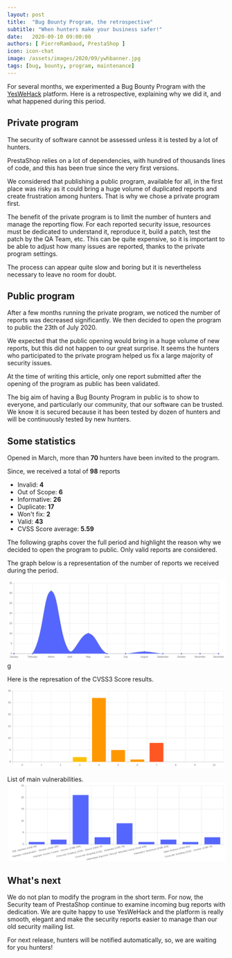 ```yaml
---
layout: post
title:  "Bug Bounty Program, the retrospective"
subtitle: "When hunters make your business safer!"
date:   2020-09-10 09:00:00
authors: [ PierreRambaud, PrestaShop ]
icon: icon-chat
image: /assets/images/2020/09/ywhbanner.jpg
tags: [bug, bounty, program, maintenance]
---
```


For several months, we experimented a Bug Bounty Program with the [YesWeHack](https://yeswehack.com) platform. Here is a retrospective, explaining why we did it, and what happened during this period.


## Private program

The security of software cannot be assessed unless it is tested by a lot of hunters.

PrestaShop relies on a lot of dependencies, with hundred of thousands lines of code, and this has been true since the very first versions. 

We considered that publishing a public program, available for all, in the first place was risky as it could bring a huge volume of duplicated reports and create frustration among hunters. That is why we chose a private program first.

The benefit of the private program is to limit the number of hunters and manage the reporting flow. For each reported security issue, resources must be dedicated to understand it, reproduce it, build a patch, test the patch by the QA Team, etc. This can be quite expensive, so it is important to be able to adjust how many issues are reported, thanks to the private program settings.

The process can appear quite slow and boring but it is nevertheless necessary to leave no room for doubt.


## Public program

After a few months running the private program, we noticed the number of reports was decreased significantly. We then decided to open the program to public the 23th of July 2020.

We expected that the public opening would bring in a huge volume of new reports, but this did not happen to our great surprise. It seems the hunters who participated to the private program helped us fix a large majority of security issues.

At the time of writing this article, only one report submitted after the opening of the program as public has been validated.

The big aim of having a Bug Bounty Program in public is to show to everyone, and particularly our community, that our software can be trusted. We know it is secured because it has been tested by dozen of hunters and will be continuously tested by new hunters.


## Some statistics

Opened in March, more than **70** hunters have been invited to the program.

Since, we received a total of **98** reports
 - Invalid: **4**
 - Out of Scope: **6**
 - Informative: **26**
 - Duplicate: **17**
 - Won't fix: **2**
 - Valid: **43**
 - CVSS Score average: **5.59**

The following graphs cover the full period and highlight the reason why we decided to open the program to public.
Only valid reports are considered.

The graph below is a representation of the number of reports we received during the period.

[![Valid reports](/assets/images/2020/09/bug-bounty-all-valid-reports.png)](/assets/images/2020/09/bug-bounty-all-valid-reports.pn)g

Here is the represation of the CVSS3 Score results.

[![CVSS3 Score](/assets/images/2020/09/bug-bounty-all-valid-cvss.png)](/assets/images/2020/09/bug-bounty-all-valid-cvss.png)

List of main vulnerabilities.
[![Common vulnerabilities](/assets/images/2020/09/bug-bounty-all-valid-types.png)](/assets/images/2020/09/bug-bounty-all-valid-types.png)


## What's next

We do not plan to modify the program in the short term. For now, the Security team of PrestaShop continue to examine incoming bug reports with dedication. We are quite happy to use YesWeHack and the platform is really smooth, elegant and make the security reports easier to manage than our old security mailing list.

For next release, hunters will be notified automatically, so, we are waiting for you hunters!
